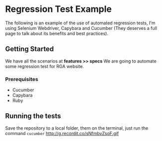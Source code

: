 # Regression Test Example

The following is an example of the use of automated regression tests, I'm using Selenium Webdriver, Capybara and Cucumber (They deserves a full page to talk about its benefits and best practices).

## Getting Started

We have all the scenarios at **features >> specs**
We are going to automate some regression test for RGA website.

### Prerequisites

* Cucumber
* Capybara
* Ruby

## Running the tests

Save the repository to a local folder, them on the terminal, just run the command ```cucumber```
http://g.recordit.co/sNfmbvZsoF.gif
